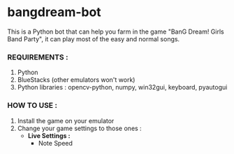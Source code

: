 # bangdream-bot
This is a Python bot that can help you farm in the game "BanG Dream! Girls Band Party", it can play most of the easy and normal songs.

### REQUIREMENTS :
1. Python
2. BlueStacks (other emulators won't work)
3. Python libraries : opencv-python, numpy, win32gui, keyboard, pyautogui

### HOW TO USE : 
1. Install the game on your emulator
2. Change your game settings to those ones :
   - **Live Settings :**
     - Note Speed 
